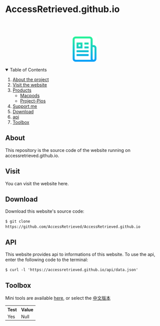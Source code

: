 # AccessRetrieved.github.io

<p align="center">
  <a href="https://github.com/AccessRetrieved/AccessRetrieved.github.io">
    <br><br><br>
    <img src="images/logo.png" alt="Logo" width="80" height="80"> 
  </a>
</p>

<details open="open">
    <summary>Table of Contents</summary>
    <ol>
        <li>
            <a href="#about">About the project</a>
        </li>
        <li>
            <a href="#visit">Visit the website</a>
        </li>
        <li>
            <a href="#products">Products</a>
            <ul>
                <li><a href="https://accessretrieved.github.io/Macpods/app.html">Macpods</a><br></li>
                <li><a href="https://accessretrieved.github.io/project-pios/app.html">Project-Pios</a></li>
            </ul>
        </li>
        <li>
            <a href="https://accessretrieved.github.io/sponsor.html">Support me</a>
        </li>
        <li>
            <a href="#downlaod">Download</a>
        </li>
        <li>
            <a href="#api">api</a>
        </li>
        <li>
            <a href="#toolbox">Toolbox</a>
        </li>
    </ol>
</details>

<a name="#about">
<h2>About</h2>
<p>This repository is the source code of the website running on <a href="https://accessretrieved.github.io" style="text-decoration: none">accessretrieved.github.io</a>.</p>

<a name="#visit">
<h2>Visit</h2>
<p>You can visit the website <a href="https://accessretrieved.github.io" style="text-decoration: none">here</a>.</p>

<a name="#download">
<h2>Download</h2>
<p>Download this website's source code:</p>
<code>$ git clone https://github.com/AccessRetrieved/AccessRetrieved.github.io</code>

<a name="#api">
<h2>API</h2>
<p>This website provides api to informations of this website. To use the api, enter the following code to the terminal:</p>
<code>$ curl -l 'https://accessretrieved.github.io/api/data.json'</code>

<a name="#toolbox">
<h2>Toolbox</h2>
<p>Mini tools are available <a href="https://accessretrieved.github.io/toolbox.html">here</a>, or select the <a href="https://accessretrieved.github.io/toolbox_zh-cn.html">中文版本</a>

<table>
    <tr>
        <th>Test</th>
        <th>Value</th>
    </tr>
    <tr>
        <td>Yes</td>
        <td>Null</td>
    </tr>
</table>